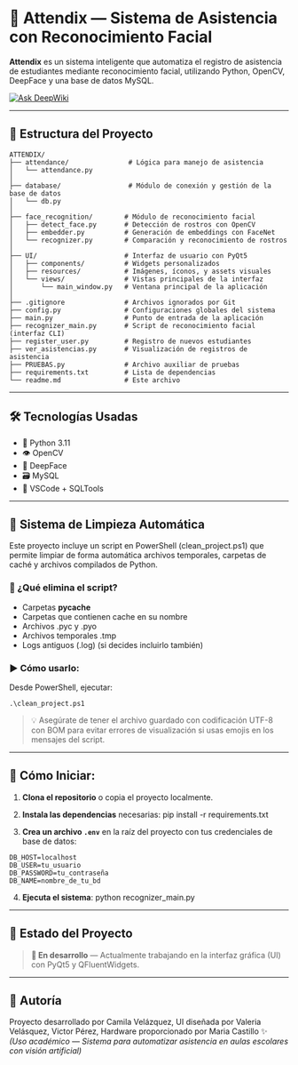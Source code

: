 # 🧠 Attendix — Sistema de Asistencia con Reconocimiento Facial
**Attendix** es un sistema inteligente que automatiza el registro de asistencia de estudiantes mediante reconocimiento facial, utilizando Python, OpenCV, DeepFace y una base de datos MySQL.

[![Ask DeepWiki](https://deepwiki.com/badge.svg)](https://deepwiki.com/aschvley/ATTENDIX)

---

## 📁 Estructura del Proyecto

```
ATTENDIX/
├── attendance/               # Lógica para manejo de asistencia
│   └── attendance.py
│
├── database/                 # Módulo de conexión y gestión de la base de datos
│   └── db.py
│
├── face_recognition/        # Módulo de reconocimiento facial
│   ├── detect_face.py       # Detección de rostros con OpenCV
│   ├── embedder.py          # Generación de embeddings con FaceNet
│   └── recognizer.py        # Comparación y reconocimiento de rostros
│
├── UI/                      # Interfaz de usuario con PyQt5
│   ├── components/          # Widgets personalizados
│   ├── resources/           # Imágenes, íconos, y assets visuales
│   └── views/               # Vistas principales de la interfaz
│       └── main_window.py   # Ventana principal de la aplicación
│
├── .gitignore               # Archivos ignorados por Git
├── config.py                # Configuraciones globales del sistema
├── main.py                  # Punto de entrada de la aplicación
├── recognizer_main.py       # Script de reconocimiento facial (interfaz CLI)
├── register_user.py         # Registro de nuevos estudiantes
├── ver_asistencias.py       # Visualización de registros de asistencia
├── PRUEBAS.py               # Archivo auxiliar de pruebas
├── requirements.txt         # Lista de dependencias
└── readme.md                # Este archivo

```

---

## 🛠 Tecnologías Usadas
- 🐍 Python 3.11  
- 👁 OpenCV  
- 🧬 DeepFace  
- 🗃 MySQL  
- 🧩 VSCode + SQLTools

---

## 🧼 Sistema de Limpieza Automática
Este proyecto incluye un script en PowerShell (clean_project.ps1) que permite limpiar de forma automática archivos temporales, carpetas de caché y archivos compilados de Python.

### 🔧 ¿Qué elimina el script?
- Carpetas __pycache__
- Carpetas que contienen cache en su nombre
- Archivos .pyc y .pyo
- Archivos temporales .tmp
- Logs antiguos (.log) (si decides incluirlo también)

### ▶️ Cómo usarlo:
Desde PowerShell, ejecutar: 
```
.\clean_project.ps1
```
> 💡 Asegúrate de tener el archivo guardado con codificación UTF-8 con BOM para evitar errores de visualización si usas emojis en los mensajes del script.

---

## 🚀 Cómo Iniciar:
1. **Clona el repositorio** o copia el proyecto localmente.
2. **Instala las dependencias** necesarias:
pip install -r requirements.txt

3. **Crea un archivo `.env`** en la raíz del proyecto con tus credenciales de base de datos:
```
DB_HOST=localhost
DB_USER=tu_usuario
DB_PASSWORD=tu_contraseña
DB_NAME=nombre_de_tu_bd
```

4. **Ejecuta el sistema**:
python recognizer_main.py

---

## 🧪 Estado del Proyecto
> **🔧 En desarrollo** — Actualmente trabajando en la interfaz gráfica (UI) con PyQt5 y QFluentWidgets.

---

## 📌 Autoría
Proyecto desarrollado por Camila Velázquez, UI diseñada por Valeria Velásquez, Victor Pérez, Hardware proporcionado por Maria Castillo ✨  
*(Uso académico — Sistema para automatizar asistencia en aulas escolares con visión artificial)*

